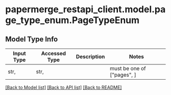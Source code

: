 # papermerge_restapi_client.model.page_type_enum.PageTypeEnum

## Model Type Info
Input Type | Accessed Type | Description | Notes
------------ | ------------- | ------------- | -------------
str,  | str,  |  | must be one of ["pages", ] 

[[Back to Model list]](../../README.md#documentation-for-models) [[Back to API list]](../../README.md#documentation-for-api-endpoints) [[Back to README]](../../README.md)

